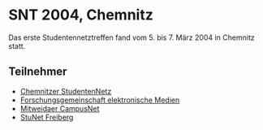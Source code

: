 # SNT 2004, Chemnitz

Das erste Studentennetztreffen fand vom 5. bis 7. März 2004 in Chemnitz
statt.

## Teilnehmer

* [Chemnitzer StudentenNetz](../Networks/chemnitz_csn.md)
* [Forschungsgemeinschaft elektronische Medien](../Networks/ilmenau_fem.md)
* [Mitweidaer CampusNet](../Networks/mitweida_mcn.md)
* [StuNet Freiberg](../Networks/freiberg_sfg.md)
